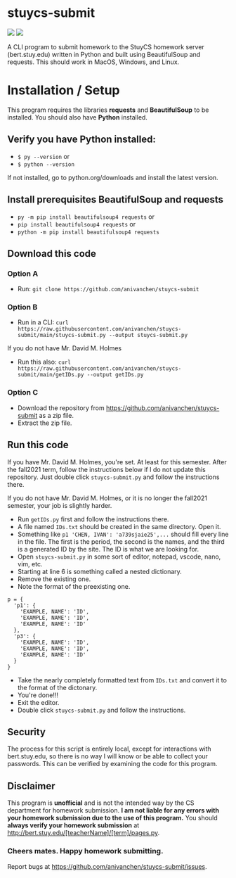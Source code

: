 # stuycs-submit


![](https://img.shields.io/github/v/release/anivanchen/stuycs-submit?style=for-the-badge)
![](https://img.shields.io/github/license/anivanchen/stuycs-submit?color=brightgreen&style=for-the-badge)

A CLI program to submit homework to the StuyCS homework server (bert.stuy.edu) written in Python and built using BeautifulSoup and requests. This should work in MacOS, Windows, and Linux. 

# Installation / Setup

This program requires the libraries **requests** and **BeautifulSoup** to be installed. You should also have **Python** installed. 

## Verify you have Python installed: 
- `$ py --version` or
- `$ python --version`

If not installed, go to python.org/downloads and install the latest version.

## Install prerequisites BeautifulSoup and requests

- `py -m pip install beautifulsoup4 requests` or
- `pip install beautifulsoup4 requests` or
- `python -m pip install beautifulsoup4 requests`

## Download this code

### Option A

- Run: 
`git clone https://github.com/anivanchen/stuycs-submit`

### Option B 

- Run in a CLI: 
`curl https://raw.githubusercontent.com/anivanchen/stuycs-submit/main/stuycs-submit.py --output stuycs-submit.py`

If you do not have Mr. David M. Holmes

- Run this also: 
`curl https://raw.githubusercontent.com/anivanchen/stuycs-submit/main/getIDs.py --output getIDs.py`

### Option C

- Download the repository from https://github.com/anivanchen/stuycs-submit as a zip file. 
- Extract the zip file. 

## Run this code
If you have Mr. David M. Holmes, you're set. At least for this semester. After the fall2021 term, follow the instructions below if I do not update this repository. Just double click `stuycs-submit.py` and follow the instructions there. 

If you do not have Mr. David M. Holmes, or it is no longer the fall2021 semester, your job is slightly harder. 
- Run `getIDs.py` first and follow the instructions there. 
- A file named `IDs.txt` should be created in the same directory. Open it. 
- Something like `p1 'CHEN, IVAN': 'a739sjaie25',...` should fill every line in the file. The first is the period, the second is the names, and the third is a generated ID by the site. The ID is what we are looking for.
- Open `stuycs-submit.py` in some sort of editor, notepad, vscode, nano, vim, etc. 
- Starting at line 6 is something called a nested dictionary. 
- Remove the existing one. 
- Note the format of the preexisting one. 
```
p = {
  'p1': {
    'EXAMPLE, NAME': 'ID',
    'EXAMPLE, NAME': 'ID',
    'EXAMPLE, NAME': 'ID'
  },
  'p3': {
    'EXAMPLE, NAME': 'ID',
    'EXAMPLE, NAME': 'ID',
    'EXAMPLE, NAME': 'ID'
  }
}
```
- Take the nearly completely formatted text from `IDs.txt` and convert it to the format of the dictonary. 
- You're done!!!
- Exit the editor.
- Double click `stuycs-submit.py` and follow the instructions. 

## Security

The process for this script is entirely local, except for interactions with bert.stuy.edu, so there is no way I will know or be able to collect your passwords. This can be verified by examining the code for this program. 

## Disclaimer

This program is **unofficial** and is not the intended way by the CS department for homework submission. **I am not liable for any errors with your homework submission due to the use of this program.** You should **always verify your homework submission** at http://bert.stuy.edu/[teacherName]/[term]/pages.py.

### Cheers mates. Happy homework submitting. 

Report bugs at https://github.com/anivanchen/stuycs-submit/issues.
